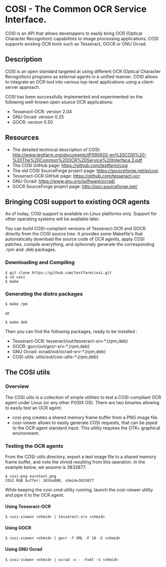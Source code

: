 # COSI - The Common OCR Service Interface.
COSI is an API that allows developpers to easily bring OCR (Optical Character Recognition)
capabilities to image processing applications.
COSI supports existing OCR tools such as Tesseract, GOCR or GNU Ocrad.


## Description
COSI is an open standard targeted at using different OCR (Optical Character Recognition) programs as external agents in a unified manner. COSI allows to integrate an OCR tool into various top-level applications using a client-server approach.

COSI has been successfully implemented and experimented on the following well-known open source OCR applications:
- Tesseract-OCR: version 2.04
- GNU Ocrad: version 0.25
- GOCR: version 0.50

## Resources
- The detailed technical description of COSI: http://www.testfarm.org/documents/IP090002-en%20COSI%20-%20The%20Common%20OCR%20Service%20Interface.3.pdf
- The COSI GitHub page: https://github.com/testfarm/cosi
- The old COSI SourceForge project page: https://sourceforge.net/p/cosi
- Tesseract-OCR GitHub page: https://github.com/tesseract-ocr
- GNU Ocrad: https://www.gnu.org/software/ocrad/
- GOCR SourceForge project page: http://jocr.sourceforge.net/

## Bringing COSI support to existing OCR agents
As of today, COSI support is available on Linux platforms only.
Support for other operating systems will be available later.

You can build COSI-compliant versions of Tesseract-OCR and GOCR
directly from the COSI source tree. It provides some Makefile's
that automatically download the source code of OCR agents,
apply COSI patches, compile everything, and optionnaly generate
the corresponding .rpm and .deb packages.

### Downloading and Compiling
```
$ git clone https://github.com/testfarm/cosi.git
$ cd cosi
$ make
```

### Generating the distro packages
```
$ make rpm
```
or
```
$ make deb
```

Then you can find the following packages, ready to be installed :
- Tesseract-OCR: tesseract/out/tesseract-srv-*.{rpm,deb}
- GOCR: gocr/out/gocr-srv-*.{rpm,deb}
- GNU Ocrad: ocrad/out/ocrad-srv-*.{rpm,deb}
- COSI-utils: utils/out/cosi-utils-*.{rpm,deb}

## The COSI utils
### Overview
The COSI utils is a collection of simple utilities to test a
COSI-compliant OCR agent under Linux (or any other POSIX OS).
There are two binaries allowing to easily test an OCR agent:
- cosi-png creates a shared memory frame buffer from a PNG image file.
- cosi-viewer allows to easily generate COSI requests, that can be piped to the OCR agent standard input. This utility requires the GTK+ graphical environment.

### Testing the OCR agents
From the COSI-utils directory, export a test image file to a shared
memory frame buffer, and note the shmid resulting from this operation.
In the example below, we assume <shmid> is 3833877.
```
$ cosi-png eurotext.png
COSI RGB buffer: 1024x800, shmid=3833877
```

While keeping the cosi-cmd utility running, launch the cosi-viewer utility and pipe it to the OCR agent.

#### Using Tesseract-OCR
```
$ cosi-viewer <shmid> | tesseract-srv <shmid>
```

#### Using GOCR
```
$ cosi-viewer <shmid> | gocr -f XML -F 10 -S <shmid>
```

#### Using GNU Ocrad
```
$ cosi-viewer <shmid> | ocrad -x - -Fxml -S <shmid>
```
